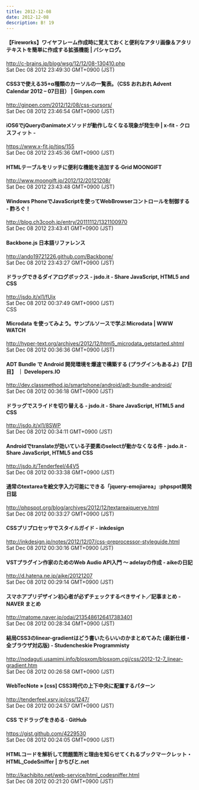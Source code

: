 ```yaml
---
title: 2012-12-08
date: 2012-12-08
description: B! 19
---
```


#### 【Fireworks】ワイヤフレーム作成時に覚えておくと便利なアタリ画像＆アタリテキストを簡単に作成する拡張機能 | バシャログ。
http://c-brains.jp/blog/wsg/12/12/08-130410.php<br>
Sat Dec 08 2012 23:49:30 GMT+0900 (JST)<br>


#### CSS3で使える35+α種類のカーソルの一覧表。（CSS おれおれ Advent Calendar 2012 – 07日目） | Ginpen.com
http://ginpen.com/2012/12/08/css-cursors/<br>
Sat Dec 08 2012 23:46:54 GMT+0900 (JST)<br>


#### iOS6でjQueryのanimateメソッドが動作しなくなる現象が発生中 | x-fit - クロスフィット -
https://www.x-fit.jp/tips/155<br>
Sat Dec 08 2012 23:45:36 GMT+0900 (JST)<br>


#### HTMLテーブルをリッチに便利な機能を追加する·Grid MOONGIFT
http://www.moongift.jp/2012/12/20121208/<br>
Sat Dec 08 2012 23:43:48 GMT+0900 (JST)<br>


#### Windows PhoneでJavaScriptを使ってWebBrowserコントロールを制御する - 酢ろぐ！
http://blog.ch3cooh.jp/entry/20111112/1321100970<br>
Sat Dec 08 2012 23:43:41 GMT+0900 (JST)<br>


#### Backbone.js 日本語リファレンス
http://ando19721226.github.com/Backbone/<br>
Sat Dec 08 2012 23:43:27 GMT+0900 (JST)<br>


#### ドラッグできるダイアログボックス - jsdo.it - Share JavaScript, HTML5 and CSS
http://jsdo.it/xl1/fUjx<br>
Sat Dec 08 2012 00:37:49 GMT+0900 (JST)<br>
CSS


#### Microdata を使ってみよう。サンプルソースで学ぶ Microdata | WWW WATCH
http://hyper-text.org/archives/2012/12/html5_microdata_getstarted.shtml<br>
Sat Dec 08 2012 00:36:36 GMT+0900 (JST)<br>


#### ADT Bundle で Android 開発環境を爆速で構築する (プラグインもあるよ)【7日目】 ｜ Developers.IO
http://dev.classmethod.jp/smartphone/android/adt-bundle-android/<br>
Sat Dec 08 2012 00:36:18 GMT+0900 (JST)<br>


#### ドラッグでスライドを切り替える - jsdo.it - Share JavaScript, HTML5 and CSS
http://jsdo.it/xl1/8SWP<br>
Sat Dec 08 2012 00:34:11 GMT+0900 (JST)<br>


#### Androidでtranslateが効いている子要素のselectが動かなくなる件 - jsdo.it - Share JavaScript, HTML5 and CSS
http://jsdo.it/Tenderfeel/44V5<br>
Sat Dec 08 2012 00:33:38 GMT+0900 (JST)<br>


#### 通常のtextareaを絵文字入力可能にできる「jquery-emojiarea」:phpspot開発日誌
http://phpspot.org/blog/archives/2012/12/textareajquerye.html<br>
Sat Dec 08 2012 00:33:27 GMT+0900 (JST)<br>


#### CSSプリプロセッサでスタイルガイド - inkdesign
http://inkdesign.jp/notes/2012/12/07/css-preprocessor-styleguide.html<br>
Sat Dec 08 2012 00:30:16 GMT+0900 (JST)<br>


#### VSTプラグイン作家のためのWeb Audio API入門 〜 adelayの作成 - aikeの日記
http://d.hatena.ne.jp/aike/20121207<br>
Sat Dec 08 2012 00:29:14 GMT+0900 (JST)<br>


#### スマホアプリデザイン初心者が必ずチェックするべきサイト／記事まとめ - NAVER まとめ
http://matome.naver.jp/odai/2135486126417383401<br>
Sat Dec 08 2012 00:28:34 GMT+0900 (JST)<br>


#### 結局CSS3のlinear-gradientはどう書いたらいいのかまとめてみた (最新仕様・全ブラウザ対応版) - Studencheskie Programmisty
http://nodaguti.usamimi.info/blosxom/blosxom.cgi/css/2012-12-7_linear-gradient.htm<br>
Sat Dec 08 2012 00:26:58 GMT+0900 (JST)<br>


#### WebTecNote » [css] CSS3時代の上下中央に配置するパターン
http://tenderfeel.xsrv.jp/css/1247/<br>
Sat Dec 08 2012 00:24:57 GMT+0900 (JST)<br>


#### CSS でドラッグをきめる · GitHub
https://gist.github.com/4229530<br>
Sat Dec 08 2012 00:24:05 GMT+0900 (JST)<br>


#### HTMLコードを解析して問題箇所と理由を知らせてくれるブックマークレット・HTML_CodeSniffer | かちびと.net
http://kachibito.net/web-service/html_codesniffer.html<br>
Sat Dec 08 2012 00:21:20 GMT+0900 (JST)<br>


